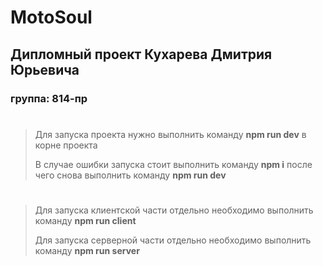 # MotoSoul

## Дипломный проект Кухарева Дмитрия Юрьевича

### группа: 814-пр

#

> Для запуска проекта нужно выполнить команду **npm run dev** в корне проекта
>
> В случае ошибки запуска стоит выполнить команду **npm i** после чего снова выполнить команду **npm run dev**

#

> Для запуска клиентской части отдельно необходимо выполнить команду **npm run client**
>
> Для запуска серверной части отдельно необходимо выполнить команду **npm run server**
